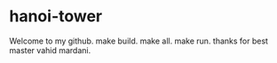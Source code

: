 # hanoi-tower
Welcome to my github.
make build.
make all.
make run.
thanks for best master vahid mardani.
